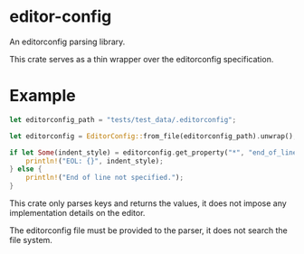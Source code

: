 # editor-config

An editorconfig parsing library.

This crate serves as a thin wrapper over the editorconfig specification.

# Example

```rust
let editorconfig_path = "tests/test_data/.editorconfig";

let editorconfig = EditorConfig::from_file(editorconfig_path).unwrap();

if let Some(indent_style) = editorconfig.get_property("*", "end_of_line") {
	println!("EOL: {}", indent_style);
} else {
	println!("End of line not specified.");
}
```

This crate only parses keys and returns the values, it does not impose any implementation details on the editor.

The editorconfig file must be provided to the parser, it does not search the file system.
